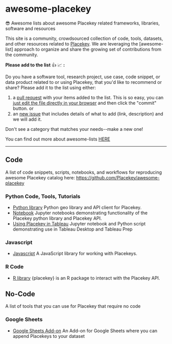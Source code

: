# awesome-placekey
😎 Awesome lists about awesome Placekey related frameworks, libraries, software and resources

This site is a community, crowdsourced collection of code, tools, datasets, and other resources related to [Placekey](https://www.placekey.io/). We are leveraging the [awesome-list] approach to organize and share the growing set of contributions from the community.


**Please add to the list** :thumbsup: :chart_with_upwards_trend: **:**

Do you have a software tool, research project, use case, code snippet, or data product related to or using Placekey, that you'd like to recommend or share? Please add it to the list using either:

1) a [pull request](https://help.github.com/en/github/collaborating-with-issues-and-pull-requests/creating-a-pull-request) with your items added to the list. This is so easy, you can [just edit the file directly in your browser](https://github.com/Placekey/awesome-placekey/edit/main/README.md) and then click the "commit" button. 
or 
2) an [new issue](https://github.com/Placekey/awesome-placekey/issues/new/choose) that includes details of what to add (link, description) and we will add it. 

Don't see a category that matches your needs--make a new one! 

You can find out more about awesome-lists [HERE](https://github.com/sindresorhus/awesome/blob/main/contributing.md)

----------
## Code
A list of code snippets, scripts, notebooks, and workflows for reproducing awesome Placekey catalog here: https://github.com/Placekey/awesome-placekey

### Python Code, Tools, Tutorials 

* [Python library](https://github.com/Placekey/placekey-py) Python geo library and API client for Placekey.
* [Notebook](https://github.com/Placekey/placekey-notebooks) Jupyter notebooks demonstrating functionality of the Placekey python library and Placekey API.
* [Using Placekey in Tableau](https://github.com/sarahbat/Tableau/tree/master/placekey) Jupyter notebook and Python script demonstrating use in Tableau Desktop and Tableau Prep

### Javascript

* [Javascript](https://github.com/Placekey/placekey-js) A JavaScript library for working with Placekeys.

### R Code
* [R library](https://github.com/JosiahParry/placekey) {placekey} is an R package to interact with the Placekey API.

## No-Code
A list of tools that you can use for Placekey that require no code

### Google Sheets

* [Google Sheets Add-on](https://gsuite.google.com/marketplace/app/placekey/611255445050) An Add-on for Google Sheets where you can append Placekeys to your dataset
